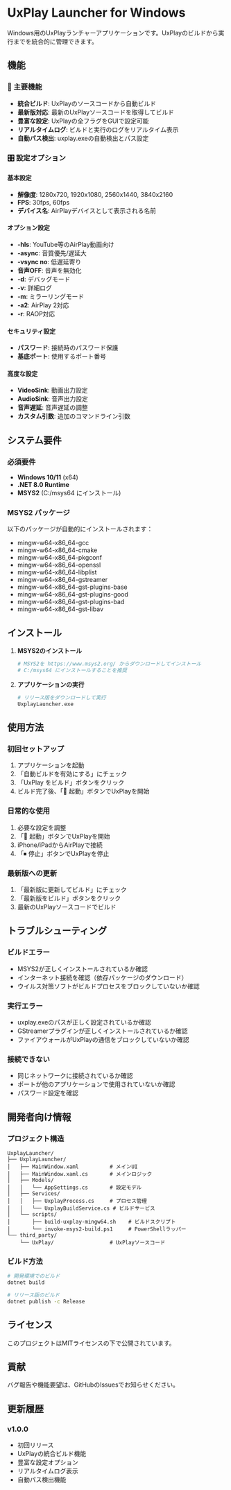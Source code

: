 # UxPlay Launcher for Windows

Windows用のUxPlayランチャーアプリケーションです。UxPlayのビルドから実行までを統合的に管理できます。

## 機能

### 🚀 主要機能
- **統合ビルド**: UxPlayのソースコードから自動ビルド
- **最新版対応**: 最新のUxPlayソースコードを取得してビルド
- **豊富な設定**: UxPlayの全フラグをGUIで設定可能
- **リアルタイムログ**: ビルドと実行のログをリアルタイム表示
- **自動パス検出**: uxplay.exeの自動検出とパス設定

### 🎛️ 設定オプション

#### 基本設定
- **解像度**: 1280x720, 1920x1080, 2560x1440, 3840x2160
- **FPS**: 30fps, 60fps
- **デバイス名**: AirPlayデバイスとして表示される名前

#### オプション設定
- **-hls**: YouTube等のAirPlay動画向け
- **-async**: 音質優先/遅延大
- **-vsync no**: 低遅延寄り
- **音声OFF**: 音声を無効化
- **-d**: デバッグモード
- **-v**: 詳細ログ
- **-m**: ミラーリングモード
- **-a2**: AirPlay 2対応
- **-r**: RAOP対応

#### セキュリティ設定
- **パスワード**: 接続時のパスワード保護
- **基底ポート**: 使用するポート番号

#### 高度な設定
- **VideoSink**: 動画出力設定
- **AudioSink**: 音声出力設定
- **音声遅延**: 音声遅延の調整
- **カスタム引数**: 追加のコマンドライン引数

## システム要件

### 必須要件
- **Windows 10/11** (x64)
- **.NET 8.0 Runtime**
- **MSYS2** (C:/msys64 にインストール)

### MSYS2 パッケージ
以下のパッケージが自動的にインストールされます：
- mingw-w64-x86_64-gcc
- mingw-w64-x86_64-cmake
- mingw-w64-x86_64-pkgconf
- mingw-w64-x86_64-openssl
- mingw-w64-x86_64-libplist
- mingw-w64-x86_64-gstreamer
- mingw-w64-x86_64-gst-plugins-base
- mingw-w64-x86_64-gst-plugins-good
- mingw-w64-x86_64-gst-plugins-bad
- mingw-w64-x86_64-gst-libav

## インストール

1. **MSYS2のインストール**
   ```bash
   # MSYS2を https://www.msys2.org/ からダウンロードしてインストール
   # C:/msys64 にインストールすることを推奨
   ```

2. **アプリケーションの実行**
   ```bash
   # リリース版をダウンロードして実行
   UxplayLauncher.exe
   ```

## 使用方法

### 初回セットアップ
1. アプリケーションを起動
2. 「自動ビルドを有効にする」にチェック
3. 「UxPlay をビルド」ボタンをクリック
4. ビルド完了後、「🚀 起動」ボタンでUxPlayを開始

### 日常的な使用
1. 必要な設定を調整
2. 「🚀 起動」ボタンでUxPlayを開始
3. iPhone/iPadからAirPlayで接続
4. 「⏹ 停止」ボタンでUxPlayを停止

### 最新版への更新
1. 「最新版に更新してビルド」にチェック
2. 「最新版をビルド」ボタンをクリック
3. 最新のUxPlayソースコードでビルド

## トラブルシューティング

### ビルドエラー
- MSYS2が正しくインストールされているか確認
- インターネット接続を確認（依存パッケージのダウンロード）
- ウイルス対策ソフトがビルドプロセスをブロックしていないか確認

### 実行エラー
- uxplay.exeのパスが正しく設定されているか確認
- GStreamerプラグインが正しくインストールされているか確認
- ファイアウォールがUxPlayの通信をブロックしていないか確認

### 接続できない
- 同じネットワークに接続されているか確認
- ポートが他のアプリケーションで使用されていないか確認
- パスワード設定を確認

## 開発者向け情報

### プロジェクト構造
```
UxplayLauncher/
├── UxplayLauncher/
│   ├── MainWindow.xaml          # メインUI
│   ├── MainWindow.xaml.cs       # メインロジック
│   ├── Models/
│   │   └── AppSettings.cs       # 設定モデル
│   ├── Services/
│   │   ├── UxplayProcess.cs     # プロセス管理
│   │   └── UxplayBuildService.cs # ビルドサービス
│   └── scripts/
│       ├── build-uxplay-mingw64.sh    # ビルドスクリプト
│       └── invoke-msys2-build.ps1     # PowerShellラッパー
└── third_party/
    └── UxPlay/                  # UxPlayソースコード
```

### ビルド方法
```bash
# 開発環境でのビルド
dotnet build

# リリース版のビルド
dotnet publish -c Release
```

## ライセンス

このプロジェクトはMITライセンスの下で公開されています。

## 貢献

バグ報告や機能要望は、GitHubのIssuesでお知らせください。

## 更新履歴

### v1.0.0
- 初回リリース
- UxPlayの統合ビルド機能
- 豊富な設定オプション
- リアルタイムログ表示
- 自動パス検出機能
